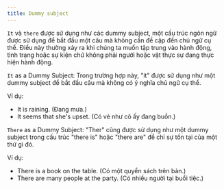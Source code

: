 ```yaml
---
title: Dummy subject
---
```


`It` và `there` được sử dụng như các dummy subject, một cấu trúc ngôn ngữ được sử dụng để bắt đầu một câu mà không cần đề cập đến chủ ngữ cụ thể. Điều này thường xảy ra khi chúng ta muốn tập trung vào hành động, tình trạng hoặc sự kiện chứ không phải người hoặc vật thực sự đang thực hiện hành động.

`It` as a Dummy Subject:
Trong trường hợp này, "it" được sử dụng như một dummy subject để bắt đầu câu mà không có ý nghĩa chủ ngữ cụ thể.

Ví dụ:

- It is raining. (Đang mưa.)
- It seems that she's upset. (Có vẻ như cô ấy đang buồn.)

`There` as a Dummy Subject:
"Ther" cũng được sử dụng như một dummy subject trong cấu trúc "there is" hoặc "there are" để chỉ sự tồn tại của một thứ gì đó.

Ví dụ:

- There is a book on the table. (Có một quyển sách trên bàn.)
- There are many people at the party. (Có nhiều người tại buổi tiệc.)
